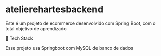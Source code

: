 # atelierehartesbackend
Este é um projeto de ecommerce desenvolvido com Spring Boot, com o total objetivo de aprendizado

 👾 Tech Stack
 
  Esse projeto usa Springboot com MySQL de banco de dados
